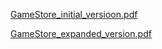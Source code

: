 [GameStore_initial_versioon.pdf](https://github.com/user-attachments/files/20439890/GameStore_initial_version.pdf)

[GameStore_expanded_version.pdf](https://github.com/user-attachments/files/20439891/GameStore_expanded_version.pdf)
